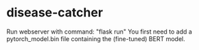 # disease-catcher
Run webserver with command: "flask run" 
You first need to add a pytorch_model.bin file containing the (fine-tuned) BERT model.
